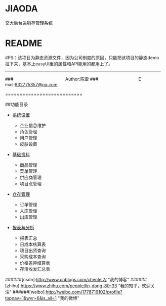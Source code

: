 # JIAODA
交大后台进销存管理系统

README
===========================
#PS：该项目为静态资源文件，因为公司制度的原因，只能把该项目的静态demo拉下来，基本上easyUI里的属性和API能用的都用上了。

****
###　　　　　　　　　　　　Author:陈雷
###　　　　　　　　　 E-mail:632775357@qq.com

===========================



##功能目录

* [系统设置](#文本)
    * 企业信息维护
    * 角色管理
    * 用户管理
    * 皮肤设置
   
* [基础资料](#图片)
    * 商品管理
    * 菜单管理
    * 供应商管理
    * 项目点管理
* [仓存管理](#链接) 
    * 订单管理
    * 入库管理
    * 出库管理
* [报表与分析](#链接) 
    * 报表汇总
    * 日成本核算表
    * 项目出货查询
    * 采购成本查询
    * 价格差异结算表
    * 存活收发汇总表

######[csdn]:http://www.cnblogs.com/chenlei2/ "我的博客"
######[zhihu]:https://www.zhihu.com/people/lin-dong-80-33 "我的知乎，欢迎关注"
######[weibo]:http://weibo.com/1778719102/profile?topnav=1&wvr=6&is_all=1 "我的微博"





